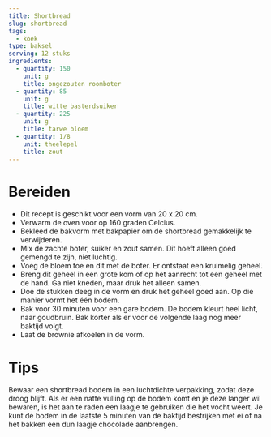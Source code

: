 ```yaml
---
title: Shortbread
slug: shortbread
tags:
  - koek
type: baksel
serving: 12 stuks
ingredients:
  - quantity: 150
    unit: g
    title: ongezouten roomboter
  - quantity: 85
    unit: g
    title: witte basterdsuiker
  - quantity: 225
    unit: g
    title: tarwe bloem
  - quantity: 1/8
    unit: theelepel
    title: zout
---
```


# Bereiden

- Dit recept is geschikt voor een vorm van 20 x 20 cm.
- Verwarm de oven voor op 160 graden Celcius.
- Bekleed de bakvorm met bakpapier om de shortbread gemakkelijk te verwijderen.
- Mix de zachte boter, suiker en zout samen. Dit hoeft alleen goed gemengd te zijn, niet luchtig.
- Voeg de bloem toe en dit met de boter. Er ontstaat een kruimelig geheel.
- Breng dit geheel in een grote kom of op het aanrecht tot een geheel met de hand. Ga niet kneden, maar druk het alleen samen.
- Doe de stukken deeg in de vorm en druk het geheel goed aan. Op die manier vormt het één bodem.
- Bak voor 30 minuten voor een gare bodem. De bodem kleurt heel licht, naar goudbruin. Bak korter als er voor de volgende laag nog meer baktijd volgt.
- Laat de brownie afkoelen in de vorm.

# Tips

Bewaar een shortbread bodem in een luchtdichte verpakking, zodat deze droog blijft. Als er een natte vulling op de bodem komt en je deze langer wil bewaren, is het aan te raden een laagje te gebruiken die het vocht weert. Je kunt de bodem in de laatste 5 minuten van de baktijd bestrijken met ei of na het bakken een dun laagje chocolade aanbrengen.
